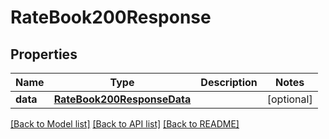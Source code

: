 # RateBook200Response

## Properties
Name | Type | Description | Notes
------------ | ------------- | ------------- | -------------
**data** | [**RateBook200ResponseData**](RateBook200ResponseData.md) |  | [optional] 

[[Back to Model list]](../README.md#documentation-for-models) [[Back to API list]](../README.md#documentation-for-api-endpoints) [[Back to README]](../README.md)


